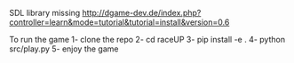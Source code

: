 
SDL library missing http://dgame-dev.de/index.php?controller=learn&mode=tutorial&tutorial=install&version=0.6

To run the game
1- clone the repo
2- cd raceUP
3- pip install -e .
4- python src/play.py
5- enjoy the game
